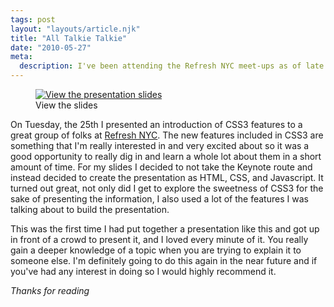 ```yaml
---
tags: post
layout: "layouts/article.njk"
title: "All Talkie Talkie"
date: "2010-05-27"
meta:
  description: I've been attending the Refresh NYC meet-ups as of late. At our last meet-up I volunteered to do a presentation on some new and exciting things happening with CSS.
---
```


<p>
  <figure>
    <a href='https://lab.tylergaw.com/whatsgoingonwithcss'>
      <img src='https://tylergaw.com/articles/assets/post_image_whatupcss.jpg' alt='View the presentation slides'>
    </a>
    <figcaption>
      View the slides
    </figcaption>
  </figure>
</p>

On Tuesday, the 25th I presented an introduction of CSS3 features to a great group of folks at <a href="http://refreshnyc.org/">Refresh NYC</a>. The new features included in CSS3 are something that I'm really interested in and very excited about so it was a good opportunity to really dig in and learn a whole lot about them in a short amount of time. For my slides I decided to not take the Keynote route and instead decided to create the presentation as HTML, CSS, and Javascript. It turned out great, not only did I get to explore the sweetness of CSS3 for the sake of presenting the information, I also used a lot of the features I was talking about to build the presentation.

This was the first time I had put together a presentation like this and got up in front of a crowd to present it, and I loved every minute of it. You really gain a deeper knowledge of a topic when you are trying to explain it to someone else. I'm definitely going to do this again in the near future and if you've had any interest in doing so I would highly recommend it.

<p>
  <i>Thanks for reading</i>
</p>
